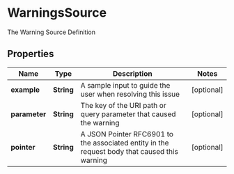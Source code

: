 

# WarningsSource

The Warning Source Definition

## Properties

| Name | Type | Description | Notes |
|------------ | ------------- | ------------- | -------------|
|**example** | **String** | A sample input to guide the user when resolving this issue |  [optional] |
|**parameter** | **String** | The key of the URI path or query parameter that caused the warning |  [optional] |
|**pointer** | **String** | A JSON Pointer RFC6901 to the associated entity in the request body that caused this warning |  [optional] |



